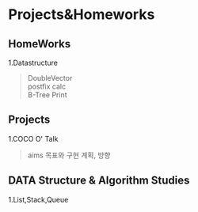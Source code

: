 Projects&Homeworks
=========================
HomeWorks
------------------
1.Datastructure
>DoubleVector   
>postfix calc   
>B-Tree Print   

Projects
---------------------
1.COCO O' Talk
>aims 목표와 구현 계획, 방향   

DATA Structure & Algorithm Studies
---------------------------------
1.List,Stack,Queue
>

